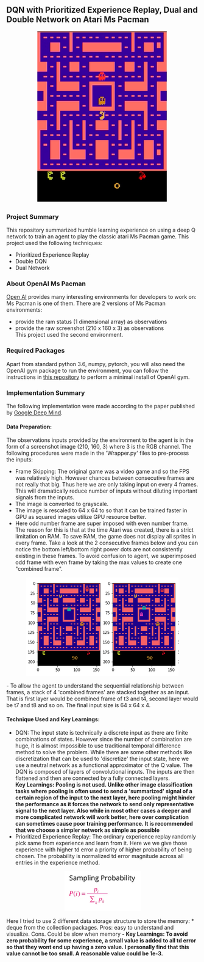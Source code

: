 
## DQN with Prioritized Experience Replay, Dual and Double Network on Atari Ms Pacman

<p align="center"><a href="https://gym.openai.com/envs/MsPacman-v0/">
 <img width="342" height="450" src="https://github.com/chihoxtra/dqn_ms_pacman/blob/master/mspacman.png"></a>
</p>

### Project Summary

This repository summarized humble learning experience on using a deep Q network to train an agent to play the classic atari Ms Pacman game. This project used the following techniques:
* Prioritized Experience Replay
* Double DQN
* Dual Network

### About OpenAI Ms Pacman

[Open AI](https://gym.openai.com/envs/#classic_control) provides many interesting environments for
developers to work on: Ms Pacman is one of them. There are 2 versions of Ms Pacman environments:
* provide the ram status (1 dimensional array) as observations
* provide the raw screenshot (210 x 160 x 3) as observations <br>
This project used the second environment.

### Required Packages

Apart from standard python 3.6, numpy, pytorch, you will also need the OpenAI gym package to run the environment, you can follow the instructions in [this repository](https://github.com/openai/gym) to perform a minimal install of OpenAI gym.

### Implementation Summary
The following implementation were made according to the paper published by [Google Deep Mind](https://storage.googleapis.com/deepmind-media/dqn/DQNNaturePaper.pdf).

#### Data Preparation:
The observations inputs provided by the environment to the agent is in the form of
a screenshot image (210, 160, 3) where 3 is the RGB channel. The following procedures were made
in the 'Wrapper.py' files to pre-process the inputs:
- Frame Skipping: The original game was a video game and so the FPS was relatively high. However chances between consecutive frames are not really that big. Thus here we are only taking input on every 4 frames. This will dramatically reduce number of inputs without diluting important signals from the inputs.
- The image is converted to grayscale.
- The image is rescaled to 64 x 64 to so that it can be trained faster in GPU as squared images utilize GPU resource better.
- Here odd number frame are super imposed with even number frame. The reason for this is that
at the time Atari was created, there is a strict limitation on RAM. To save RAM, the game
does not display all sprites in every frame. Take a look at the 2 consecutive frames below and you
can notice the bottom left/bottom right power dots are not consistently existing in these frames. To
avoid confusion to agent, we superimposed odd frame with even frame by taking the max values to create one "combined frame".
<p align="center">
 <img width="402" height="258" src="https://github.com/chihoxtra/dqn_ms_pacman/blob/master/oddevenframes.png">
</p>
- To allow the agent to understand the sequential relationship between frames, a stack of 4
'combined frames' are stacked together as an input. That is first layer would be combined frame
of t3 and t4, second layer would be t7 and t8 and so on. The final input size is 64 x 64 x 4.

#### Technique Used and Key Learnings:
- DQN: The input state is technically a discrete input as there are finite combinations of states.
However since the number of combination are huge, it is almost impossible to use traditional
temporal difference method to solve the problem. While there are some other methods like discretization
that can be used to 'discretize' the input state, here we use a neutral network as a functional approximator of the Q value. The DQN is composed of layers of convolutional inputs. The inputs are then flattened and then are connected by a fully connected layers. <br>
<B>Key Learnings: Pooling is not used. Unlike other image classification tasks where pooling is often used to send a 'summarized' signal of a certain region of the input to the next layer, here pooling might hinder the performance as it forces the network to send only representative signal to the next layer. Also while in most other cases a deeper and more complicated network will work better, here over complication can sometimes cause poor training performance. It is recommended that we choose a simpler network as simple as possible</B>
- Prioritized Experience Replay: The ordinary experience replay randomly pick same from experience and learn from it. Here we we give those experience with higher td error a priority of higher probability of being chosen. The probability is normalized td error magnitude across all entries in the experience method.
<p align="center">
 <img width="201" height="105" src="https://github.com/chihoxtra/dqn_ms_pacman/blob/master/per.png">
</p>
Here I tried to use 2 different data storage structure to store the memory:
* deque from the collection packages. Pros: easy to understand and visualize. Cons. Could be slow when memory
<B>- Key Learnings: To avoid zero probability for some experience, a small value is added to all td error so that they wont end up having a zero value. I personally find that this value cannot be too small. A reasonable value could be 1e-3. </B>
